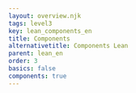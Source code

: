 ```yaml
---
layout: overview.njk
tags: level3
key: lean_components_en
title: Components
alternativetitle: Components Lean
parent: lean_en
order: 3
basics: false
components: true
---
```

